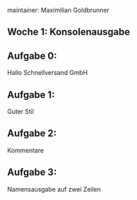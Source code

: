 maintainer: Maximilian Goldbrunner

Woche 1: Konsolenausgabe
---------------------------------------------------------

Aufgabe 0:
----------
Hallo Schnellversand GmbH


Aufgabe 1:
----------
Guter Stil


Aufgabe 2:
----------
Kommentare


Aufgabe 3:
----------
Namensausgabe auf zwei Zeilen
